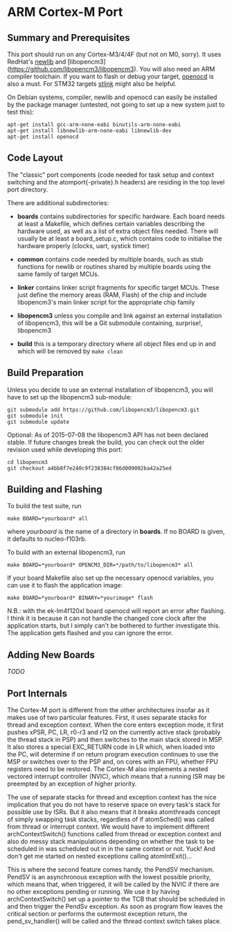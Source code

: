 # ARM Cortex-M Port

## Summary and Prerequisites
This port should run on any Cortex-M3/4/4F (but not on M0, sorry). It uses
RedHat's [newlib](https://sourceware.org/newlib/) and [libopencm3]
(https://github.com/libopencm3/libopencm3). You will also need an ARM compiler
toolchain. If you want to flash or debug your target, [openocd](http://openocd.org)
 is also a must. For STM32 targets [stlink](https://github.com/texane/stlink)
might also be helpful.

On Debian systems, compiler, newlib and openocd can easily be installed by the
package manager (untested, not going to set up a new system just to test this):

``` 
apt-get install gcc-arm-none-eabi binutils-arm-none-eabi
apt-get install libnewlib-arm-none-eabi libnewlib-dev
apt-get install openocd
```

## Code Layout
The "classic" port components (code needed for task setup and context
switching and the atomport{-private}.h headers) are residing in the
top level port directory.

There are additional subdirectories:

* **boards** contains subdirectories for specific hardware. Each
board needs at least a Makefile, which defines certain variables describing
the hardware used, as well as a list of extra object files needed. There will
usually be at least a board_setup.c, which contains code to initialise the
hardware properly (clocks, uart, systick timer)

* **common** contains code needed by multiple boards, such as
stub functions for newlib or routines shared by multiple boards using the
same family of target MCUs.

* **linker** contains linker script fragments for specific target MCUs. These
just define the memory areas (RAM, Flash) of the chip and include libopencm3's
main linker script for the appropriate chip family

* **libopencm3** unless you compile and link against an external installation
of libopencm3, this will be a Git submodule containing, surprise!, libopencm3

* **build** this is a temporary directory where all object files end up in and
which will be removed by ``make clean``  

## Build Preparation
Unless you decide to use an external installation of libopencm3, you will have
to set up the libopencm3 sub-module:
```
git submodule add https://github.com/libopencm3/libopencm3.git
git submodule init
git submodule update
```
Optional: As of 2015-07-08 the libopencm3 API has not been declared stable. If
future changes break the build, you can check out the older revision used while
developing this port:
```
cd libopencm3
git checkout a4bb8f7e240c9f238384cf86d009002ba42a25ed
```

## Building and Flashing
To build the test suite, run
```
make BOARD=*yourboard* all
```
where *yourboard* is the name of a directory in **boards**. If no BOARD is
given, it defaults to nucleo-f103rb.

To build with an external libopencm3, run
```
make BOARD=*yourboard* OPENCM3_DIR=*/path/to/libopencm3* all
```
If your board Makefile also set up the necessary openocd variables, you can
use it to flash the application image:
```
make BOARD=*yourboard* BINARY=*yourimage* flash
```
N.B.: with the ek-lm4f120xl board openocd will report an error after flashing.
I think it is because it can not handle the changed core clock after the 
application starts, but I simply can't be bothered to further investigate this.
The application gets flashed and you can ignore the error.

## Adding New Boards
*TODO*

## Port Internals
The Cortex-M port is different from the other architectures insofar as it makes
use of two particular features. First, it uses separate stacks for thread and
exception context. When the core enters exception mode, it first pushes xPSR,
PC, LR, r0-r3 and r12 on the currently active stack (probably the thread stack
in PSP) and then switches to the main stack stored in MSP. It also stores a
special EXC_RETURN code in LR which, when loaded into the PC, will determine
if on return program execution continues to use the MSP or switches over to 
the PSP and, on cores with an FPU, whether FPU registers need to be restored.
The Cortex-M also implements a nested vectored interrupt controller (NVIC),
which means that a running ISR may be preempted by an exception of higher
priority.

The use of separate stacks for thread and exception context has the nice
implication that you do not have to reserve space on every task's stack for 
possible use by ISRs. But it also means that it breaks atomthreads concept 
of simply swapping task stacks, regardless of if atomSched() was called from
thread or interrupt context. We would have to implement different 
archContextSwitch() functions called from thread or exception context and
also do messy stack manipulations depending on whether the task to be
scheduled in was scheduled out in in the same context or not. Yuck!
And don't get me started on nested exceptions calling atomIntExit()...   

This is where the second feature comes handy, the PendSV mechanism.
PendSV is an asynchronous exception with the lowest possible priority, which
means that, when triggered, it will be called by the NVIC if there are no
other exceptions pending or running. We use it by having archContextSwitch()
set up a pointer to the TCB that should be scheduled in and then trigger the
PendSv exception. As soon as program flow leaves the critical section or 
performs the outermost exception return, the pend_sv_handler() will be called
and the thread context switch takes place.
